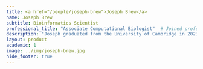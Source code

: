 ```yaml
---
title: <a href="/people/joseph-brew">Joseph Brew</a>
name: Joseph Brew
subtitle: Bioinformatics Scientist
professional_title: "Associate Computational Biologist"  # Joined professional titles
description: "Joseph graduated from the University of Cambridge in 2023 with an MPhil in computational biology and from Columbia University in 2022 with a BA in computer science and mathematics. During his MPhil, he worked with Dr JT McCrone and Dr Erick Matsen on phylodynamic research studying latency in the natural reservoir of Ebola virus. He is currently an Associate Computational Biologist in the Park Lab."
layout: product
academic: 1
image: ../img/joseph-brew.jpg
hide_footer: true
---
```

